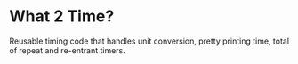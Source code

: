 # What 2 Time?

Reusable timing code that handles unit conversion,
pretty printing time, total of repeat and re-entrant timers.

